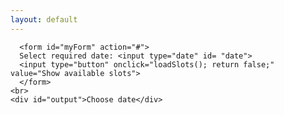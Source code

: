 ```yaml
---
layout: default
---
```

<script>
      function onSuccess(html) {
       var div = document.getElementById('output');
       div.innerHTML = html;
      }
        function loadSlots() {
      var reqDate= new Date(document.getElementById('date').value);
        onSuccess("Loading available slots for "+ reqDate +". Please wait.....");
        google.script.run.withSuccessHandler(onSuccess)
          .getSlots(reqDate.toISOString());
          }
      function book(info){
          google.script.run.withSuccessHandler(onSuccess).bookSlots(info);
          return false;
          }
</script>
      <form id="myForm" action="#">
      Select required date: <input type="date" id= "date">
      <input type="button" onclick="loadSlots(); return false;" value="Show available slots">
      </form>
    <br>
    <div id="output">Choose date</div>
